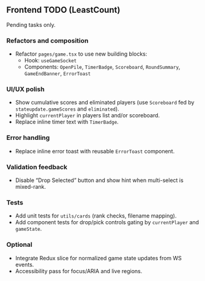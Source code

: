 ## Frontend TODO (LeastCount)

Pending tasks only.

### Refactors and composition
- Refactor `pages/game.tsx` to use new building blocks:
  - Hook: `useGameSocket`
  - Components: `OpenPile`, `TimerBadge`, `Scoreboard`, `RoundSummary`, `GameEndBanner`, `ErrorToast`

### UI/UX polish
- Show cumulative scores and eliminated players (use `Scoreboard` fed by `stateupdate.gameScores` and `eliminated`).
- Highlight `currentPlayer` in players list and/or scoreboard.
- Replace inline timer text with `TimerBadge`.

### Error handling
- Replace inline error toast with reusable `ErrorToast` component.

### Validation feedback
- Disable “Drop Selected” button and show hint when multi-select is mixed-rank.

### Tests
- Add unit tests for `utils/cards` (rank checks, filename mapping).
- Add component tests for drop/pick controls gating by `currentPlayer` and `gameState`.

### Optional
- Integrate Redux slice for normalized game state updates from WS events.
- Accessibility pass for focus/ARIA and live regions.


